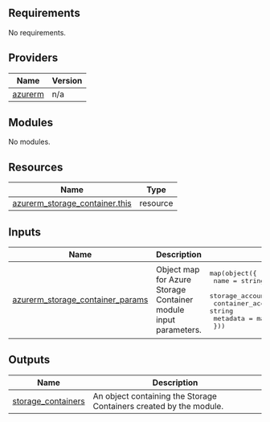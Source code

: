 <!-- BEGIN_TF_DOCS -->
<!-- markdown-table-prettify-ignore-start -->
## Requirements

No requirements.

## Providers

| Name | Version |
|------|---------|
| <a name="provider_azurerm"></a> [azurerm](#provider\_azurerm) | n/a |

## Modules

No modules.

## Resources

| Name | Type |
|------|------|
| [azurerm_storage_container.this](https://registry.terraform.io/providers/hashicorp/azurerm/latest/docs/resources/storage_container) | resource |

## Inputs

| Name | Description | Type | Default | Required |
|------|-------------|------|---------|:--------:|
| <a name="input_azurerm_storage_container_params"></a> [azurerm\_storage\_container\_params](#input\_azurerm\_storage\_container\_params) | Object map for Azure Storage Container module input parameters. | <pre>map(object({<br>    name                  = string # Required<br>    storage_account_name  = string # Required<br>    container_access_type = string<br>    metadata              = map(string)<br>  }))</pre> | n/a | yes |

## Outputs

| Name | Description |
|------|-------------|
| <a name="output_storage_containers"></a> [storage\_containers](#output\_storage\_containers) | An object containing the Storage Containers created by the module. |
<!-- markdown-table-prettify-ignore-end -->

<!-- END_TF_DOCS -->